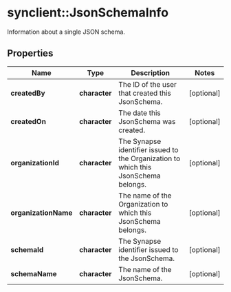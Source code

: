 # synclient::JsonSchemaInfo

Information about a single JSON schema.
## Properties
Name | Type | Description | Notes
------------ | ------------- | ------------- | -------------
**createdBy** | **character** | The ID of the user that created this JsonSchema. | [optional] 
**createdOn** | **character** | The date this JsonSchema was created. | [optional] 
**organizationId** | **character** | The Synapse identifier issued to the Organization to which this JsonSchema belongs. | [optional] 
**organizationName** | **character** | The name of the Organization to which this JsonSchema belongs. | [optional] 
**schemaId** | **character** | The Synapse identifier issued to the JsonSchema. | [optional] 
**schemaName** | **character** | The name of the JsonSchema. | [optional] 


